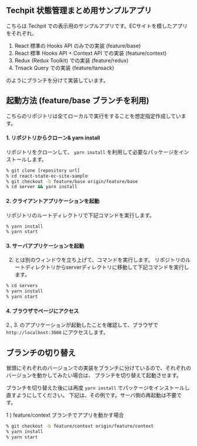 ## Techpit 状態管理まとめ用サンプルアプリ

  こちらは Techpit での表示用のサンプルアプリです。ECサイトを模したアプリをそれぞれ、

  1. React 標準の Hooks API のみでの実装 (feature/base)
  2. React 標準 Hooks API + Context API での実装 (feature/context)
  3. Redux (Redux Toolkit) での実装 (feature/redux)
  4. Tnsack Query での実装 (feature/tansack)

  のようにブランチを分けて実装しています。

## 起動方法 (feature/base ブランチを利用)

  こちらのリポジトリは全てローカルで実行をすることを想定指定作成しています。

#### 1. リポジトリからクローン& yarn install

リポジトリをクローンして、 `yarn install` を利用して必要なパッケージをインストールします。

```bash
% git clone [repository url]
% cd react-state-ec-site-sample
% git checkout -b feature/base origin/feature/base
% cd server && yarn install
```


#### 2. クライアントアプリケーションを起動

リポジトリのルートディレクトリで下記コマンドを実行します。

```bash
% yarn install
% yarn start
```

#### 3. サーバアプリケーションを起動

2. とは別のウィンドウを立ち上げて、コマンドを実行します。
リポジトリのルートディレクトリからserverディレクトリに移動して下記コマンドを実行します。

```bash
% cd servers
% yarn install
% yarn start
```

#### 4. ブラウザでページにアクセス

2., 3. のアプリケーションが起動したことを確認して、ブラウザで
`http://localhost:3000` にアクセスします。

## ブランチの切り替え

冒頭にそれぞれのバージョンでの実装をブランチに分けているので、それぞれのバージョンを動かしてみたい場合は、
ブランチを切り替えて起動させます。

ブランチを切り替えた後には再度 `yarn install` でパッケージをインストールし直すようにしてください。
下記は、その例です。サーバ側の再起動は不要です。

1 ) feature/context ブランチでアプリを動かす場合

```bash
% git checkout -b feature/context origin/feature/context
% yarn install
% yarn start
```

